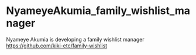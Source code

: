# NyameyeAkumia_family_wishlist_manager
Nyameye Akumia is developing a family wishlist manager
https://github.com/kiki-etc/family-wishlist